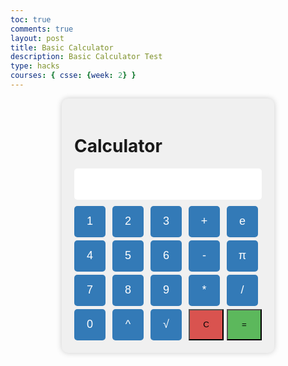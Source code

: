 ```yaml
---
toc: true
comments: true
layout: post
title: Basic Calculator
description: Basic Calculator Test 
type: hacks
courses: { csse: {week: 2} }
---
```


<html lang="en">
<head>
    <meta charset="UTF-8">
    <meta name="viewport" content="width=device-width, initial-scale=1.0">
    <title>Calculator</title>
    <style>
        /* Styling for the calculator container */
        .calculator {
            width: 300px;
            margin: 0 auto;
            padding: 20px;
            background-color: #f0f0f0;
            border-radius: 10px;
            box-shadow: 0px 0px 10px rgba(0, 0, 0, 0.2);
        }
        #display {
            width: 100%;
            height: 50px;
            font-size: 24px;
            text-align: right;
            margin-bottom: 10px;
            padding: 5px;
            border: none;
            border-radius: 5px;
        }
        .button-container {
            display: grid;
            grid-template-columns: repeat(5, 1fr);
            gap: 5px;
        }
        .button {
            width: 50px;
            height: 50px;
            font-size: 18px;
            border: none;
            border-radius: 5px;
            cursor: pointer;
            background-color: #337ab7;
            color: #fff;
        }
        #equals {
            background-color: #5cb85c;
        }
        #clear {
            background-color: #d9534f;
        }
        .button:hover {
            background-color: #286090;
        }
        #clear:hover {
        background-color: #c9302c; /* Darker red color on hover */
    }
        #equals:hover {
        background-color: #449d44; /* Darker green color on hover */
    }
    </style>
</head>
<body>
<div class="calculator">
    <h1>Calculator</h1>
    <input type="text" id="display" readonly>
    <div class="button-container">
        <button class="button" onclick="appendToDisplay('1')">1</button>
        <button class="button" onclick="appendToDisplay('2')">2</button>
        <button class="button" onclick="appendToDisplay('3')">3</button>
        <button class="button" onclick="appendToDisplay('+')">+</button>
        <button class="button" onclick="appendToDisplay('e')">e</button>
        <button class="button" onclick="appendToDisplay('4')">4</button>
        <button class="button" onclick="appendToDisplay('5')">5</button>
        <button class="button" onclick="appendToDisplay('6')">6</button>
        <button class="button" onclick="appendToDisplay('-')">-</button>
        <button class="button" onclick="appendToDisplay('Math.PI')">π</button>
        <button class="button" onclick="appendToDisplay('7')">7</button>
        <button class="button" onclick="appendToDisplay('8')">8</button>
        <button class="button" onclick="appendToDisplay('9')">9</button>
        <button class="button" onclick="appendToDisplay('*')">*</button>
        <button class="button" onclick="appendToDisplay('/')">/</button>
        <button class="button" onclick="appendToDisplay('0')">0</button>
        <button class="button" onclick="appendToDisplay('^')">^</button>
        <button class="button" onclick="appendToDisplay('Math.sqrt(')">√</button>
        <button id="clear" onclick="clearDisplay()">C</button>
        <button id="equals" onclick="calculate()">=</button>
    </div>
</div>

<script>
        const e = 2.71828183; // Define the variable 'e'

    function appendToDisplay(value) {
        document.getElementById("display").value += value;
    }
    function appendToDisplay(value) {
        if (value === 'e') {
            document.getElementById("display").value += e;
        } else {
            document.getElementById("display").value += value;
        }
    }
    function clearDisplay() {
        document.getElementById("display").value = "";
    }

    function calculate() {
        try {
            let expression = document.getElementById("display").value;
            // Replace '^' with '**' for exponentiation
            expression = expression.replace(/\^/g, '**');

            const result = eval(expression);
            document.getElementById("display").value = result;
        } catch (error) {
            document.getElementById("display").value = "Error";
        }
    }
    document.addEventListener("keydown", function (event) {
        const key = event.key;

        // Allow digits, operators, and common keys like Enter and Backspace
        if (/[\d+\-*/.Cce=]|Enter|Backspace|Escape/.test(key)) {
            if (key === "Enter") {
                calculate();
            } else if (key === "C" || key === "c" || key === "Escape" || key === "Backspace") {
                clearDisplay();
            } else {
                appendToDisplay(key);
            }
            event.preventDefault(); // Prevent default behavior for the pressed key
        }
    });
</script>
</body>
</html>
